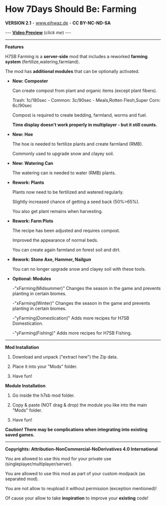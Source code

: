 # How 7Days Should Be: Farming

**VERSION 2.1** - www.eihwaz.de - **CC BY-NC-ND-SA**

--- [**Video Preview**](https://www.youtube.com/watch?v=lKlbDbP5Ngs) (*click me*) ---

--- --- --- --- --- --- --- --- ---

**Features**

H7SB Farming is a **server-side** mod that includes a reworked **farming system** (fertilize,watering,farmland).

The mod has **additional modules** that can be optionally activated.

* **New: Composter**

	Can create compost from plant and organic items (except plant fibers).
	
	Trash: 1c/180sec - Common: 3c/90sec - Meals,Rotten Flesh,Super Corn: 6c/90sec
	
	Compost is required to create bedding, farmland, worms and fuel.
	
	**Time display doesn't work properly in multiplayer - but it still counts.**

* **New: Hoe**

	The hoe is needed to fertilize plants and create farmland (RMB).
	
	Commonly used to upgrade snow and clayey soil.

* **New: Watering Can**

	The watering can is needed to water (RMB) plants.

* **Rework: Plants**

	Plants now need to be fertilized and watered regularly.
	
	Slightly increased chance of getting a seed back (50%>65%).
	
	You also get plant remains when harvesting. 

* **Rework: Farm Plots**

	The recipe has been adjusted and requires compost.
	
	Improved the appearance of normal beds.
	
	You can create again farmland on forest soil and dirt.
	
* **Rework: Stone Axe, Hammer, Nailgun**

	You can no longer upgrade snow and clayey soil with these tools.
	
* **Optional: Modules**

	-"xFarming(Midsummer)" Changes the season in the game and prevents planting in certain biomes.
	
	-"xFarming(Winter)" Changes the season in the game and prevents planting in certain biomes.
	
	-"yFarming(Domestication)" Adds more recipes for H7SB Domestication.
	
	-"yFarming(Fishing)" Adds more recipes for H7SB Fishing.

--- --- --- --- --- --- --- --- ---

**Mod Installation**

1. Download and unpack ("extract here") the Zip data.

2. Place it into your "Mods" folder.

3. Have fun!

**Module Installation**

1. Go inside the h7sb mod folder.
	
2. Copy & paste (NOT drag & drop) the module you like into the main "Mods" folder.

3. Have fun!

**Caution! There may be complications when integrating into existing saved games.**

--- --- --- --- --- --- --- --- ---

**Copyrights: Attribution-NonCommercial-NoDerivatives 4.0 International**

You are allowed to use this mod for your private use (singleplayer/multiplayer/server).

You are allowed to use this mod as part of your custom modpack (as separated mod).

You are not allow to reupload it without permission (exception mentioned)!

Of cause your allow to take **inspiration** to improve your **existing** code!
